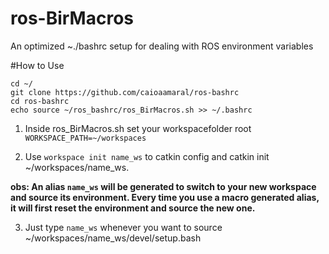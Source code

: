 # ros-BirMacros
An optimized ~./bashrc setup for dealing with ROS environment variables

#How to Use
```
cd ~/
git clone https://github.com/caioaamaral/ros-bashrc
cd ros-bashrc
echo source ~/ros_bashrc/ros_BirMacros.sh >> ~/.bashrc

```
1. Inside ros_BirMacros.sh set your workspacefolder root `WORKSPACE_PATH=~/workspaces`

2. Use `workspace init name_ws` to catkin config and catkin init ~/workspaces/name_ws.

**obs: An alias `name_ws` will be generated to switch to your new workspace and source its environment. Every time you use a macro generated alias, it will first reset the environment and source the new one.**

3. Just type `name_ws` whenever you want to source ~/workspaces/name_ws/devel/setup.bash
